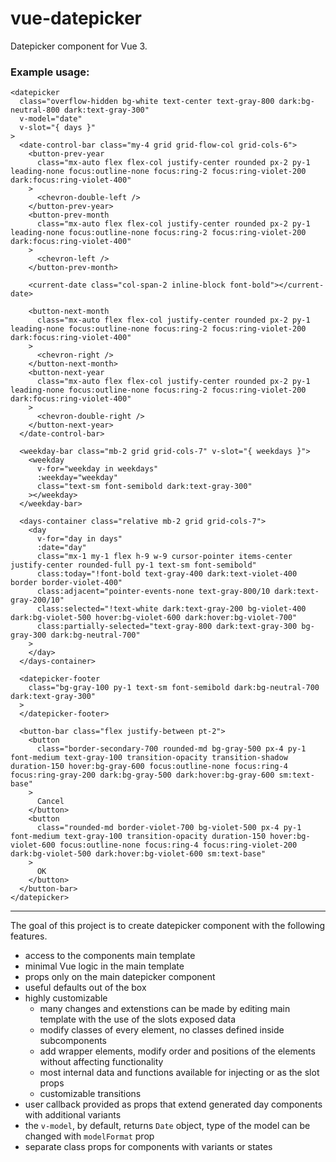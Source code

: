 # vue-datepicker

Datepicker component for Vue 3.

### Example usage:

```vue
<datepicker
  class="overflow-hidden bg-white text-center text-gray-800 dark:bg-neutral-800 dark:text-gray-300"
  v-model="date"
  v-slot="{ days }"
>
  <date-control-bar class="my-4 grid grid-flow-col grid-cols-6">
    <button-prev-year
      class="mx-auto flex flex-col justify-center rounded px-2 py-1 leading-none focus:outline-none focus:ring-2 focus:ring-violet-200 dark:focus:ring-violet-400"
    >
      <chevron-double-left />
    </button-prev-year>
    <button-prev-month
      class="mx-auto flex flex-col justify-center rounded px-2 py-1 leading-none focus:outline-none focus:ring-2 focus:ring-violet-200 dark:focus:ring-violet-400"
    >
      <chevron-left />
    </button-prev-month>

    <current-date class="col-span-2 inline-block font-bold"></current-date>

    <button-next-month
      class="mx-auto flex flex-col justify-center rounded px-2 py-1 leading-none focus:outline-none focus:ring-2 focus:ring-violet-200 dark:focus:ring-violet-400"
    >
      <chevron-right />
    </button-next-month>
    <button-next-year
      class="mx-auto flex flex-col justify-center rounded px-2 py-1 leading-none focus:outline-none focus:ring-2 focus:ring-violet-200 dark:focus:ring-violet-400"
    >
      <chevron-double-right />
    </button-next-year>
  </date-control-bar>

  <weekday-bar class="mb-2 grid grid-cols-7" v-slot="{ weekdays }">
    <weekday
      v-for="weekday in weekdays"
      :weekday="weekday"
      class="text-sm font-semibold dark:text-gray-300"
    ></weekday>
  </weekday-bar>

  <days-container class="relative mb-2 grid grid-cols-7">
    <day
      v-for="day in days"
      :date="day"
      class="mx-1 my-1 flex h-9 w-9 cursor-pointer items-center justify-center rounded-full py-1 text-sm font-semibold"
      class:today="!font-bold text-gray-400 dark:text-violet-400 border border-violet-400"
      class:adjacent="pointer-events-none text-gray-800/10 dark:text-gray-200/10"
      class:selected="!text-white dark:text-gray-200 bg-violet-400 dark:bg-violet-500 hover:bg-violet-600 dark:hover:bg-violet-700"
      class:partially-selected="text-gray-800 dark:text-gray-300 bg-gray-300 dark:bg-neutral-700"
    >
    </day>
  </days-container>

  <datepicker-footer
    class="bg-gray-100 py-1 text-sm font-semibold dark:bg-neutral-700 dark:text-gray-300"
  >
  </datepicker-footer>

  <button-bar class="flex justify-between pt-2">
    <button
      class="border-secondary-700 rounded-md bg-gray-500 px-4 py-1 font-medium text-gray-100 transition-opacity transition-shadow duration-150 hover:bg-gray-600 focus:outline-none focus:ring-4 focus:ring-gray-200 dark:bg-gray-500 dark:hover:bg-gray-600 sm:text-base"
    >
      Cancel
    </button>
    <button
      class="rounded-md border-violet-700 bg-violet-500 px-4 py-1 font-medium text-gray-100 transition-opacity duration-150 hover:bg-violet-600 focus:outline-none focus:ring-4 focus:ring-violet-200 dark:bg-violet-500 dark:hover:bg-violet-600 sm:text-base"
    >
      OK
    </button>
  </button-bar>
</datepicker>
```
---
The goal of this project is to create datepicker component with the following features.

- access to the components main template
- minimal Vue logic in the main template
- props only on the main datepicker component
- useful defaults out of the box
- highly customizable
    - many changes and extenstions can be made by editing main template with the use of the slots exposed data
    - modify classes of every element, no classes defined inside subcomponents
    - add wrapper elements, modify order and positions of the elements without affecting functionality
    - most internal data and functions available for injecting or as the slot props
    - customizable transitions
- user callback provided as props that extend generated day components with additional variants
- the `v-model`, by default, returns `Date` object, type of the model can be changed with `modelFormat` prop
- separate class props for components with variants or states
